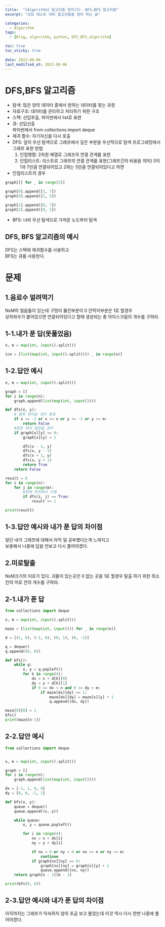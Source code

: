 ```yaml
---
title:  "[Algorithm] 알고리즘 정리(3)- DFS,BFS 알고리즘"
excerpt: "코딩 테스트 대비 알고리즘을 정리 하는 글"

categories:
  - Algorithm
tags:
  - [Blog, algorithm, python, DFS_BFS_algorithm]

toc: true
toc_sticky: true
 
date: 2022-08-06
last_modified_at: 2022-08-06
---
```


# DFS,BFS 알고리즘
- 탐색: 많은 양의 데이터 중에서 원하는 데이터를 찾는 과정
- 자료구조: 데이터를 관리하고 처리하기 위한 구조
- 스택: 선입후출, 파이썬에서 list로 표현
- 큐: 선입선출  
    파이썬에서 from collections import deque
- 재귀 함수: 자기자신을 다시 호출
- DFS: 깊이 우선 탐색으로 그래프에서 깊은 부분을 우선적으로 탐색
  프로그래밍에서 그래프 표현 방법
  1. 인접행렬: 2차원 배열로 그래프의 연결 관계를 표현
  2. 인접리스트: 리스트로 그래프의 연결 관계를 표현(그래프간의 비용을 의미)
0이 1과 7만큼 연결되어있고 2와는 5만큼 연결되어있다고 하면
- 인접리스트의 경우
```python
graph[[] for _ in range(2)]

graph[0].append([1, 7])
graph[0].append([2, 5])

graph[1].append([0, 7])
graph[2].append([0, 5])  
```

- BFS: 너비 우선 탐색으로 가까운 노드부터 탐색

## DFS, BFS 알고리즘의 예시
DFS는 스택에 재귀함수를 사용하고  
BFS는 큐를 사용한다.
 
# 문제

## 1.음료수 얼려먹기
NxM의 얼음틀이 있는데 구멍이 뚫린부분이 0 칸막이부분은 1로 할경우  
상하좌우가 붙어있으면 연결되어있다고 할때 생성되는 총 아이스크림의 개수를 구하라.

## 1-1.내가 푼 답(못풀었음)
```python
n, m = map(int, input().split())

ice = [list(map(int, input().split())) _ in range(n)]

```

## 1-2.답안 예시
```python
n, m = map(int, input().split())

graph = []
for i in range(n):
    graph.append(list(map(int, input())))

def dfs(x, y):
    # 범위 벗어날 경우 종료
    if x <= -1 or x >= n or y <= -1 or y >= m:
        return False
    #방문 하지 않았을 경우
    if graph[x][y] == 0:
        graph[x][y] = 1

        dfs(x - 1, y)
        dfs(x, y - 1)
        dfs(x + 1, y)
        dfs(x, y + 1)
        return True
    return False

result = 0
for i in range(n):
    for j in range(m):
        #현재 위치에서 수행
        if dfs(i, j) == True:
            result += 1

print(result)
```

## 1-3.답안 예시와 내가 푼 답의 차이점
일단 내가 그래프에 대해서 아직 덜 공부했다는게 느껴지고  
보충해서 나중에 답을 안보고 다시 풀어야겠다.

## 2.미로탈출
NxM크기의 미로가 있다. 괴물이 있는곳은 0 없는 곳을 1로 할경우 탈출 하기 위한 최소칸의 미로 칸의 개수를 구하라.
## 2-1.내가 푼 답
```python
from collections import deque

n, m = map(int, input().split())

maze = [list(map(int, input())) for _ in range(n)]

d = [(1, 0), (-1, 0), (0, 1), (0, -1)]

q = deque()
q.append((0, 0))

def bfs():
    while q:
        x, y = q.popleft()
        for k in range(4):
            dx = x + d[k][0]
            dy = y + d[k][1]
            if 0 <= dx < n and 0 <= dy < m:
                if maze[dx][dy] == 1:
                    maze[dx][dy] = maze[x][y] + 1
                    q.append((dx, dy))

maze[0][0] = 1
bfs()
print(maze[n-1])
```
## 2-2.답안 예시
```python
from collections import deque


n, m = map(int, input().split())

graph = []
for i in range(n):
    graph.append(list(map(int, input())))

dx = [-1, 1, 0, 0]
dy = [0, 0, -1, 1]

def bfs(x, y):
    queue = deque()
    queue.append((x, y))

    while queue:
        x, y = queue.popleft()

        for i in range(4):
            nx = x + dx[i]
            ny = y + dy[i]

            if nx < 0 or ny < 0 or nx >= n or ny >= m:
                continue
            if graph[nx][ny] == 0:
                graph[nx][ny] = graph[x][y] + 1
                queue.append((nx, ny))
    return graph[n - 1][m - 1]

print(bfs(0, 0))
```

## 2-3.답안 예시와 내가 푼 답의 차이점
아직까지는 그래프가 익숙하지 않아 조금 보고 풀었는데 이것 역시 다시 한번 나중에 풀어야겠다.
